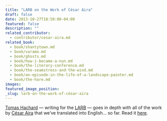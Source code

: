 ```yaml
---
title: "LARB on the Work of César Aira"
draft: false
date: 2013-10-27T18:59:00-04:00
featured: false
description: ""
related_contributor:
  - contributor/cesar-aira.md
related_book:
  - book/shantytown.md
  - book/varamo.md
  - book/ghosts.md
  - book/how-i-became-a-nun.md
  - book/the-literary-conference.md
  - book/the-seamstress-and-the-wind.md
  - book/an-episode-in-the-life-of-a-landscape-painter.md
  - book/the-hare.md
images:
featured_image_position: 
_slug: larb-on-the-work-of-césar-aira
---
```


[Tomas Hachard](http://lareviewofbooks.org/essay/chasing-ghosts-on-argentinian-author-cesar-aira) — writing for the [LARB](http://lareviewofbooks.org/essay/chasing-ghosts-on-argentinian-author-cesar-aira) — goes in depth with all of the work by [César Aira](http://ndbooks.com/author/cesar-aira) that we’ve translated into English... so far. Read it [here](http://lareviewofbooks.org/essay/chasing-ghosts-on-argentinian-author-cesar-aira). 

